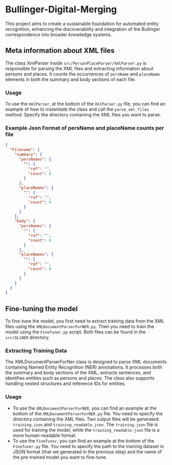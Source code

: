 # Bullinger-Digital-Merging
This project aims to create a sustainable foundation for automated entity recognition, enhancing the discoverability and integration of the Bullinger correspondence into broader knowledge systems.

## Meta information about XML files
The class XmlParser inside `src/PersonPlaceParser/XmlParser.py` is responsible for parsing the XML files and extracting information about persons and places. It counts the occurrences of `persName` and `placeName` elements in both the summary and body sections of each file.

### Usage
To use the `XmlParser`, at the bottom of the `XmlParser.py` file, you can find an example of how to instantiate the class and call the `parse_xml_files` method. Specify the directory containing the XML files you want to parse.

### Example Json Format of persName and placeName counts per file

```json
{
  "Filename": {
    "summary": {
      "persNames": {
        "": {
          "ref": "",
          "count": 0
        }
      },
      "placeNames": {
        "": {
          "ref": "",
          "count": 0
        }
      }
    },
    "body": {
      "persNames": {
        "": {
          "ref": "",
          "count": 0
        }
      },
      "placeNames": {
        "": {
          "ref": "",
          "count": 0
        }
      }
    }
  }
}
```

## Fine-tuning the model
To fine-tune the model, you first need to extract training data from the XML files using the `XMLDocumentParserForNER.py`. Then you need to train the model using the `FineTuner.py` script. Both files can be found in the `src/GLiNER` directory.

### Extracting Training Data
The XMLDocumentParserForNer class is designed to parse XML documents containing Named Entity Recognition (NER) annotations. It processes both the summary and body sections of the XML, extracts sentences, and identifies entities such as persons and places. The class also supports handling nested structures and reference IDs for entities.

### Usage
- To use the `XMLDocumentParserForNER`, you can find an example at the bottom of the `XMLDocumentParserForNER.py` file. You need to specify the directory containing the XML files. Two output files will be generated: `training.json` and `training_readable.json`. The `training.json` file is used for training the model, while the `training_readable.json` file is a more human-readable format.
- To use the `FineTuner`, you can find an example at the bottom of the `FineTuner.py` file. You need to specify the path to the training dataset in JSON format (that we generated in the previous step) and the name of the pre-trained model you want to fine-tune.

